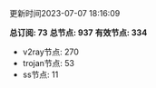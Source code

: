 更新时间2023-07-07 18:16:09

**总订阅: 73**
**总节点: 937**
**有效节点: 334**
- v2ray节点: 270
- trojan节点: 53
- ss节点: 11
